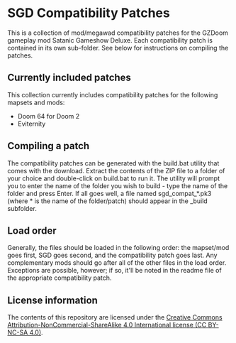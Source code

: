 # SGD Compatibility Patches
This is a collection of mod/megawad compatibility patches for the GZDoom gameplay mod Satanic Gameshow Deluxe. Each compatibility patch is contained in its own sub-folder. See below for instructions on compiling the patches.

## Currently included patches

This collection currently includes compatibility patches for the following mapsets and mods:

* Doom 64 for Doom 2
* Eviternity

## Compiling a patch

The compatibility patches can be generated with the build.bat utility that comes with the download. Extract the contents of the ZIP file to a folder of your choice and double-click on build.bat to run it. The utility will prompt you to enter the name of the folder you wish to build - type the name of the folder and press Enter. If all goes well, a file named sgd_compat_*.pk3 (where * is the name of the folder/patch) should appear in the _build subfolder.

## Load order

Generally, the files should be loaded in the following order: the mapset/mod goes first, SGD goes second, and the compatibility patch goes last. Any complementary mods should go after all of the other files in the load order. Exceptions are possible, however; if so, it'll be noted in the readme file of the appropriate compatibility patch.

## License information

The contents of this repository are licensed under the [Creative Commons Attribution-NonCommercial-ShareAlike 4.0 International license (CC BY-NC-SA 4.0)](https://creativecommons.org/licenses/by-nc-sa/4.0/).